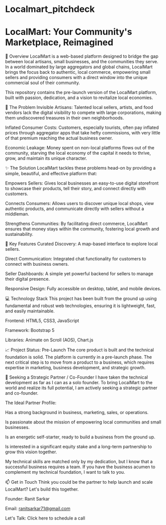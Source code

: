 # Localmart_pitchdeck
# LocalMart: Your Community's Marketplace, Reimagined
📌 Overview
LocalMart is a web-based platform designed to bridge the gap between local artisans, small businesses, and the communities they serve. In a world dominated by large aggregators and global chains, LocalMart brings the focus back to authentic, local commerce, empowering small sellers and providing consumers with a direct window into the unique commercial soul of their community.

This repository contains the pre-launch version of the LocalMart platform, built with passion, dedication, and a vision to revitalize local economies.

🧐 The Problem
Invisible Artisans: Talented local sellers, artists, and food vendors lack the digital visibility to compete with large corporations, making them undiscovered treasures in their own neighborhoods.

Inflated Consumer Costs: Customers, especially tourists, often pay inflated prices through aggregator apps that take hefty commissions, with very little of that premium reaching the actual business owner.

Economic Leakage: Money spent on non-local platforms flows out of the community, starving the local economy of the capital it needs to thrive, grow, and maintain its unique character.

✨ The Solution
LocalMart tackles these problems head-on by providing a simple, beautiful, and effective platform that:

Empowers Sellers: Gives local businesses an easy-to-use digital storefront to showcase their products, tell their story, and connect directly with customers.

Connects Consumers: Allows users to discover unique local shops, view authentic products, and communicate directly with sellers without a middleman.

Strengthens Communities: By facilitating direct commerce, LocalMart ensures that money stays within the community, fostering local growth and sustainability.

🚀 Key Features
Curated Discovery: A map-based interface to explore local sellers.

Direct Communication: Integrated chat functionality for customers to connect with business owners.

Seller Dashboards: A simple yet powerful backend for sellers to manage their digital presence.

Responsive Design: Fully accessible on desktop, tablet, and mobile devices.

💻 Technology Stack
This project has been built from the ground up using fundamental and robust web technologies, ensuring it is lightweight, fast, and easily maintainable.

Frontend: HTML5, CSS3, JavaScript

Framework: Bootstrap 5

Libraries: Animate on Scroll (AOS), Chart.js

📈 Project Status: Pre-Launch
The core product is built and the technical foundation is solid. The platform is currently in a pre-launch phase. The next critical step is to move from a product to a business, which requires expertise in marketing, business development, and strategic growth.

🤝 Seeking a Strategic Partner / Co-Founder
I have taken the technical development as far as I can as a solo founder. To bring LocalMart to the world and realize its full potential, I am actively seeking a strategic partner and co-founder.

The Ideal Partner Profile:

Has a strong background in business, marketing, sales, or operations.

Is passionate about the mission of empowering local communities and small businesses.

Is an energetic self-starter, ready to build a business from the ground up.

Is interested in a significant equity stake and a long-term partnership to grow this vision together.

My technical skills are matched only by my dedication, but I know that a successful business requires a team. If you have the business acumen to complement my technical foundation, I want to talk to you.

📫 Get in Touch
Think you could be the partner to help launch and scale LocalMart? Let's build this together.

Founder: Ranit Sarkar

Email: ranitsarkar71@gmail.com

Let's Talk: Click here to schedule a call
